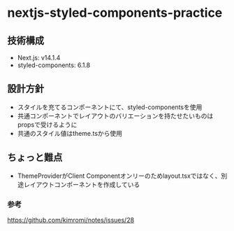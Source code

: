 # nextjs-styled-components-practice

## 技術構成
- Next.js: v14.1.4
- styled-components: 6.1.8

## 設計方針
- スタイルを充てるコンポーネントにて、styled-componentsを使用
- 共通コンポーネントでレイアウトのバリエーションを持たせたいものはpropsで受けるように
- 共通のスタイル値はtheme.tsから使用

## ちょっと難点
- ThemeProviderがClient Componentオンリーのためlayout.tsxではなく、別途レイアウトコンポーネントを作成している

### 参考
https://github.com/kimromi/notes/issues/28
